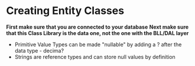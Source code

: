 # Creating Entity Classes

**First make sure that you are connected to your database**
**Next make sure that this Class Library is the data one, not the one with the BLL/DAL layer**






- Primitive Value Types can be made "nullable" by adding a ? after the data type -  decima?
- Strings are reference types and can store null values by definition
